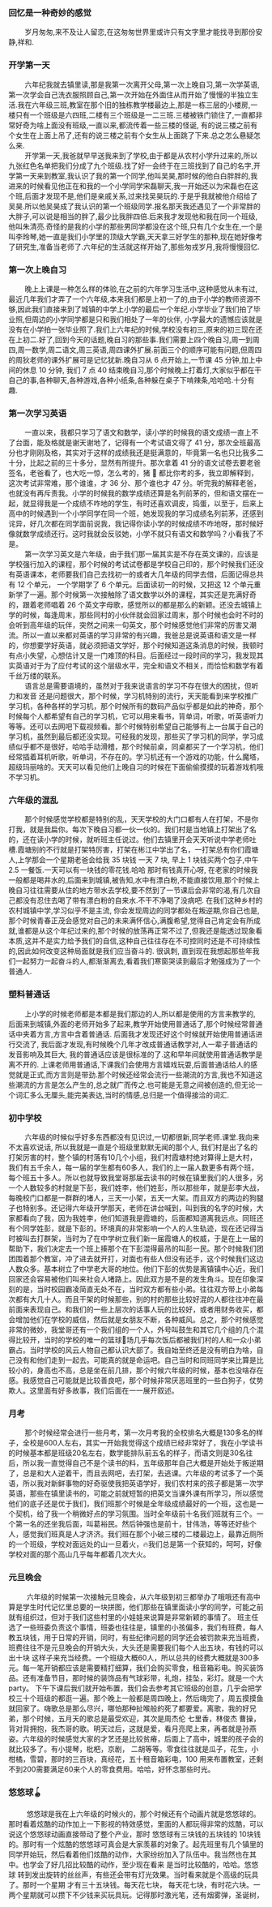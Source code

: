 ### 回忆是一种奇妙的感觉

&emsp; &emsp;岁月匆匆,来不及让人留恋,在这匆匆世界里或许只有文字里才能找寻到那份安静,祥和.
<img :src="$withBase('./images/self-daily/教学楼.jpeg')">

### 开学第一天

&emsp; &emsp;六年纪我就去镇里读,那是我第一次离开父母,第一次上晚自习,第一次学英语,第一次学会自己洗衣服照顾自己,第一次开始在外面住从而开始了慢慢的半独立生活.我在六年级三班,教室在那个旧的独栋教学楼最边上,那是一栋三层的小楼房,一楼只有一个班级是六四班,二楼有三个班级是一二三班.三楼被铁门锁住了,一直都非常好奇为啥上面没有班级,一直以来,都流传着一些三楼的怪诞, 有的说三楼之前有个女生在上面上吊了,还有的说三楼之前有个女生从上面跳了下来.总之怎么悬疑怎么来.
<img :src="$withBase('./images/self-daily/大门.jpeg')">  
&emsp; &emsp;开学第一天,我爸就早早送我来到了学校,由于都是从农村小学升过来的,所以九张红色名单把我们分成了九个班级.找了好一会终于在三班找到了自己的名字,开学第一天来到教室,我认识了我的第一个同学,他叫吴昊,那时候的他白白胖胖的,我进来的时候看见他正在和我的一个小学同学宋磊聊天,我一开始还以为宋磊也在这个班,后面才发现不是,他们是亲戚关系,过来找吴昊玩的.于是乎我就被他介绍给了吴昊.所以他吴昊成了我认识的第一个班级同学.报名那天我还遇见了一个非常胖的大胖子,可以说是相当的胖了,最少比我胖四倍.后来我才发现他和我在同一个班级,他叫朱清亮.奇怪的是我的小学的那些男同学都没在这个班,只有几个女生在,一个是叫李玲琴,她一直是我们小学里的顶级大学霸,天天拿三好学生的那种,现在她好像考了研究生,准备当老师了.六年纪的生活就这样开始了,那些匆戎岁月,我将慢慢回忆.

### 第一次上晚自习

&emsp; &emsp;晚上上课是一种怎么样的体验,在之前的六年学习生活中,这种感觉从未有过,最近几年我们才弄了一个六年级,本来我们都是上初一了的,由于小学的教师资源不够,因此我们直接来到了城镇的中学上小学的最后一个年纪.小学毕业了我们拍了毕业照,但周边的小学同学都是只和我们相处了一年的伙伴, 小学最大的遗憾应该就是没有在小学拍一张毕业照了.我们上六年纪的时候,学校没有初三,原来的初三现在还在上初二.好了,回到今天的话题,晚自习的那些事.我们需要上四个晚自习,周一到周四,周一数学,周二语文,周三英语,周四课外扩展.前面三个的顺序可能有问题,但周四的周狄老师的课外扩展可是记忆犹新.晚自习从 6 点开始上,一节课 45 分钟,加上中间的休息 10 分钟, 我们 7 点 40 结束晚自习,那个时候晚上打着灯,大家似乎都在干自己的事,各种聊天,各种游戏,各种小纸条,各种躲在桌子下啃辣条,哈哈哈.十分有趣.

### 第一次学习英语

&emsp; &emsp;一直以来，我都只学习了语文和数学，读小学的时候我的语文成绩一直上不了台面，能及格就是谢天谢地了，记得有一个考试语文得了 41 分，那次全班最高分也才刚刚及格，其实对于这样的成绩我还是挺满意的，毕竟第一名也只比我多二十分，比起之前的三十多分，显然有所提升。那次拿着 41 分的语文试卷去要老爸签名，老爸看了，也大吃一惊，怎么考的，猪 🐷 都比你考的多，我立即解释到，这次考试非常难，那个谁谁，才 36 分、那个谁也才 47 分。听完我的解释老爸，也就没有再斥责我。小学的时候我的数学成绩还算是名列前茅的，但和语文摆在一起，就显得我是一个成绩不咋地的学生，有时还喜欢调皮，捣蛋，以至于，后来上高中的时候遇到一个小学同学在同一个班，她发现我的学习成绩名列前茅，还感到诧异，好几次都在同学面前说我，我记得你读小学的时候成绩不咋地呀，那时候好像就数学成绩还行。这时我就会反驳她，小学不就只有语文和数学吗？小看我了不是。  
&emsp; &emsp;第一次学习英文是六年级，由于我们那一届其实是不存在英文课的，应该是学校强行加入的课程，那个时候的考试试卷都是学校自己印的，那个时候我们还没有英语课本，老师要我们自己去找初一的或者大几年级的同学去借，后面记得总共有 12 个单元， 一个学期学了 6 个单元。后面读初一的时候，又把这 12 个单元重新学了一遍。那个时候第一次接触除了语文数学以外的课程，其实还是充满好奇的，跟着老师唱着 26 个英文字母歌，感觉所以的都是那么的新颖。还没去城镇上学的时候，每逢周末，那些同村的小伙伴就会回家过周末，那个时候也会时不时的会听到高年级的玩伴，突然之间来一句英文，那个时候感觉他们非常的厉害又潮流。所以一直以来都对英语的学习非常的有兴趣，我爸总是说英语和语文是一样的，你想要学好英语，就必须把语文学好，那个时候知道这条消息的时候，我顿时有点小失望，心想估计又是一门难顶的科目。后面经过一段时间的学习，我发现其实英语对于为了应付考试的这个层级水平，完全和语文不相关，而恰恰和数学有着千丝万缕的联系。  
&emsp; &emsp;语言总是需要语境的，虽然对于我来说语言的学习不存在很大的困扰，但听力和发音 还是问题很大，那个时候，学习机特别的流行，天天能看到来学校推广学习机，各种各样的学习机，那个时候所有的数码产品似乎都是如此的神奇，那个时候每个人都希望有自己的学习机，它可以用来看书，背单词，听歌，听英语听力等等。还可以去网吧下载视频看。那个时候特别希望自己能够有上一台属于自己的学习机，虽然到最后都还没实现。可经我的发现，那些买了学习机的同学，学习成绩似乎都不是很好，哈哈手动滑稽，那个时候前桌，同桌都买了一个学习机，他们经常插着耳机听歌，听单词，不存在的。学习机还有一个游戏的功能，什么魔塔，超级玛丽啥的。天天可以看见他们上晚自习的时候在下面偷偷摸摸的玩着游戏机哦不学习机。

### 六年级的混乱

&emsp; &emsp;那个时候感觉学校都是特别的乱，天天学校的大门口都有人在打架，不是你打我，就是我扁你。每次下晚自习都一伙一伙的。我们村是当地镇上打架出了名的，还在读小学的时候，就听班主任说过。他们去镇里开会天天听说中学老师吐槽.霞塘别的不行就是打架特厉害，打架在彬江中学出了名，一打架总有你们霞塘人,上学那会一个星期老爸会给我 35 块钱 一天 7 块, 早上 1 块钱买两个包子,中午 2.5 一餐饭.一天可以有一块钱的零花钱.哈哈 那时有钱真开心呀, 在老家的时候我一般都是喝井水的,后面来到城镇,被告知,水中有漂白粉,不能直接饮用,那个时候上晚自习往往需要从住的地方带水去学校,要不然到了一节课后会非常的渴,有几次自己都没有忍住去喝了带有漂白粉的自来水.不干不净喝了没病吧. 在我们这种乡村的农村城镇中学,学习似乎不是主流, 你会发现周边的同学都处在叛逆期,你自己也是,那个时候青春正茂会感觉对自己的未来满怀信心,满腹希望,觉得自己肯定会有所成就,谁都是从这个年纪过来的,那个时候的放荡再正常不过了,但我还是能透过现象看本质,这并不是实力给予我们的自信,这种自己往往存在不可控同时还是不可持续性的,因此如何改变这种局面就是我们应当奋斗的. 很讽刺, 直到现在我想起那些年我们一起努力一起奋斗的人,都渐渐离去,看着我们寒窗哭读到最后才勉强成为了一个普通人.

### 塑料普通话

&emsp; &emsp;上小学的时候老师都是本都是我们那边的人,所以都是使用的方言来教学的, 后面来到城镇,外面的老师开始多了起来,教学开始使用普通话了,那个时候经常普通话中夹着方言,方言中含着普通话. 后面我才发现还好这个时候就开始使用普通话进行交流了, 我后面才发现,有时候晚个几年才改成普通话教学对,人一辈子普通话的发音影响及其巨大, 我的普通话应该是很标准的了.这和早年间就使用普通话教学是离不开的. 上课老师用普通话,下课我们会使用方言嬉戏玩耍,后面普通话给人的感觉就是正式,而方言则是带劲.那个时候还经常会流行一些潮流的方言,我也不知道这些潮流的方言是怎么产生的,总之就广而传之.也可能是无意之间被创造的,但无论一个词汇多么无厘头,能完美表达,当时的情感,总归是一个值得接洽的词汇.

###  初中学校
&emsp; &emsp;六年级的时候似乎好多东西都没有见识过,一切都很新,同学老师.课堂.我向来不太喜欢说话, 所以我就是一直是个班级里默默无闻的那个人, 我们村是出了名的打架厉害的村，整个镇的村落有10几个小组，我们村霞塘村绝对算得上是大村，我们有五千余人，每一届的学生都有60多人，我们的上一届人数更多有两个班，每个班五十多人。所以也就导致我堂哥那届去读书的时候在镇里我们的人很多，另一个人数较多的村就是下彭，我们姓李，他们姓彭，所以那些年，就是彭李大战，每晚校门口都是一群群的堵人，三天一小架，五天一大架。而且双方的两边的狗腿子也特别多。还记得六年级开学那天，老师在讲台喊到，叫到我的名字的时候，大家都看向了我，因为我姓李，他们知道我是霞塘的，后面都知道离我远点。同班还有个同学姓彭，就是下彭的。环境真的非常影响一个人的人生轨迹，现在还记得当时被叫去打群架，当时为了在中学树立我们新一届霞塘人的权威，于是在上一届的帮助下，我们决定去一个班上揍那个在下彭混得最吊的叫彭一民。那个时候我们团团围着那个教室，冲了进去就开打，对面也有些人但没有还手，这个时候我们这边人数众多。基本树立了中学老大哥的地位。他们下彭的优势是离镇镇中心近，我们回家还会容易被他们叫来社会人堵路上。因此双方是不是的发生角斗。现在印象深刻的是，当时校园霸凌简直无处不在，当时双方都有些小弟。往往双方带上小弟每次都有大几十人。而且干架的时候那些，别的村的那些比较好混的人都往往冲在最前面来表现自己。和我们的一些上层次的话事人玩的比较好，或者用财务收买，都会增加他们在学校的威信，然后就是女朋友不断，各种威风。总之，那个时候感觉非常的微妙，我堂哥还有一个我们组的一个人，外号叫鼓生和其它几个组的几个混得比较开，当时的学校的唯一的篮球🏀场几乎每次饭后都被我们村的人和一众小弟霸占。当时学校的风云人物自己都认识大部了。我自始至终还是没有明白为啥，自己没有和他们走到一起去。可能真的就是命运吧。自己当时和同班同学来比算是比较小的，身高也不高，总是坐在前几排，那个时候六年级的时候，基本也没啥存在感。我感觉自己可能就是比较善良吧，那个时候非常厌恶班里的一些白狗子，仗势欺人。这里面有好多故事，我们后面在一一展开叙述。

### 月考
&emsp; &emsp;那个时候经常会进行一些月考，第一次月考我的全校排名大概是130多名的样子，全校是600人左右，其实一开始我觉得这个成绩已经非常好了，我在小学读书的时候基本都是班级20名左右，数学能排队前五名的样子，而语文则是30名往后，所以我一直觉得自己不是个读书的料，五年级那年自己大概是开始处于叛逆期了，总是和大人逆着干，而且去网吧，去打架，去逃课。六年级的考试多了一个英语，所以我对新鲜事物的好奇驱使我把英语学好，我们农村来的孩子都是第一次学英语，那些在镇里读书的，可能之前就短暂的把英文当课外课有所学习，所以感觉他们的底子还是优于我们，我们班那个时候是全年级成绩最好的一个班，这也是一个契机，给了我一个稍微好点的学习氛围。当时全年级前十名我们班就有三个。一个第一名的还坐我后面，叫葛裕民。然后钟强也是前十，甘伟浩，等等还好些个人，感觉我们班真是人才济济。我们班在那个小破三楼的二楼最边上，最靠近厕所的一个班级，学校对面远处的山一旦着火，🔥我们总是第一个获知的，呵呵，好像学校对面的那个高山几乎每年都着几次大火。

### 元旦晚会
&emsp; &emsp; 六年级的时候第一次接触元旦晚会，从六年级到初三都举办了哦哦还有高中算是学生时代记忆里总要的一块拼图，他们那些在镇里面读小学的同学，可能之前就有组织过，但对于我们这些村里的小娃娃来说算是非常新颖的事情了。 班主任选了一些班委负责这个事情，班委也往往是，镇里的小孩偏多，我们有班费，每人教五块钱，用于日常的开销，同时，有些纪律问题的同学还会被罚款来充当班费，班费往往不是元旦晚会的开销大头，大头还是需要我们每个人出五块，有钱的可以出十块 这样子来充当经费。一个班级大概60人，所以总共的经费大概就是300多元。每一笔开销都应该是需要精打细算，我们会购买零食，租音箱彩电。购买装饰品。还有准备节目，那时候的装饰品有气球彩带，礼炮，挂坠，彩灯。就是一个大party。 下午下课后我们就开始布置，我们会去参考其它班级的创意，几乎会把学校三十个班级的都逛一遍。那个晚上一般都是周四晚上，然后嗨完了，周五摸摸鱼就回家了。嗨歌总是那么尽兴，哪怕那种扯喉般的死了都要爱。离歌，我的好兄弟，那个时候，五月天的歌总是最受欢迎，其次是周杰伦 七里香，林俊杰 曹操，背对背拥抱，我杰哥的歌。明天过后，这就是爱，看月亮爬上来，再者就是孙燕姿。六年级的时候感觉大家的才艺还是比较贫瘠，后面上了高中，城里的孩子会的就比较多了。有小提琴，枇杷，京剧， 二胡等等。零食往往就是瓜子，花生，小柑橘，雪碧，那时的三百块，真经花，五十租音箱彩电，100 用来布置教室，还剩不到200需要满足60来个人的零食费用。哈哈，好怀念那些时光。


### 悠悠球🪀
&emsp; &emsp; 悠悠球是我在上六年级的时候火的，那个时候还有个动画片就是悠悠球的。那时看着炫酷的动作加上一下影视的特效感觉，里面的人都玩得非常的炫酷，可以说这个悠悠球动画直接带动了整个产业，那时 悠悠球有三块钱的五块钱的 10块钱的。那时有一个炫酷的悠悠球可真会是大家羡慕的对象了。起先班里有几个镇里的同学开始玩，然后看着他们炫酷的动作，大家纷纷加入了队伍中。我当然也在其中。也学会了好几招比较酷的动作，至少现在看来 是当时比较酷的，哈哈。悠悠球 转到发出旋转的丝丝声，有些还会带有灯光效果。当时看来就是个高级的玩具了。那时一个星期 才有三十五块钱。每天花七块， 每天花七块，有时花六块。一两个星期就可以攒下不少钱来买玩具玩。记得那时激光笔，还有烟雾弹，圣诞树，
 